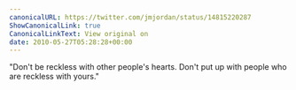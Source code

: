 ```yaml
---
canonicalURL: https://twitter.com/jmjordan/status/14815220287
ShowCanonicalLink: true
CanonicalLinkText: View original on
date: 2010-05-27T05:28:28+00:00
---
```

"Don't be reckless with other people's hearts. Don't put up with people who are reckless with yours."